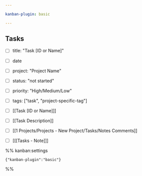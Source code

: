 ```yaml
---

kanban-plugin: basic

---
```


## Tasks

- [ ] title: "Task [ID or Name]"
- [ ] date
- [ ] project: "Project Name"
- [ ] status: "not started"
- [ ] priority: "High/Medium/Low"
- [ ] tags: ["task", "project-specific-tag"]
- [ ] [[Task [ID or Name]]]
- [ ] [[Task Description]]
- [ ] [[1 Projects/Projects - New Project/Tasks/Notes Comments]]
- [ ] [[[Tasks - Note]]]




%% kanban:settings
```
{"kanban-plugin":"basic"}
```
%%
